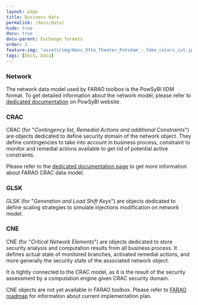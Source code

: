 ```yaml
---
layout: page
title: Business data
permalink: /docs/data/
hide: true
docu: true
docu-parent: Exchange formats
order: 2
feature-img: "assets/img/Hans_Otto_Theater_Potsdam_-_fake_colors_cut.jpg"
tags: [Docs, Data]
---
```



### Network

The network data model used by FARAO toolbox is the PowSyBl IIDM format.
To get detailed information about the network model, please refer to [dedicated documentation](https://powsybl.github.io/docs/iidm/model)
on PowSyBl website.

### CRAC

CRAC (for "*Contingency list, Remedial Actions and additional Constraints*") are objects dedicated to define security
domain of the network object. They define contingencies to take into account in business
process, constraint to monitor and remedial actions available to get rid of potential
active constraints.

Please refer to the [dedicated documentation page](/docs/data/crac) to get more information about FARAO CRAC data model.

### GLSK

GLSK (for "*Generation and Load Shift Keys*") are objects dedicated to define scaling strategies
to simulate injections modification on network model.

### CNE

CNE (for "*Critical Network Elements*") are objects dedicated to store security analysis
and computation results from all business process. It defines actual state of monitored branches,
activated remedial actions, and more generally the security state of the associated network object.

It is tightly connected to the CRAC model, as it is the result of the security assessment
by a computation engine given CRAC security domain.  

CNE objects are not yet available in FARAO toolbox. Please refer to [FARAO roadmap](/roadmap) for information
about current implementation plan.
